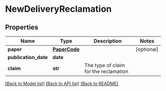 # NewDeliveryReclamation

## Properties
Name | Type | Description | Notes
------------ | ------------- | ------------- | -------------
**paper** | [**PaperCode**](PaperCode.md) |  | [optional] 
**publication_date** | **date** |  | 
**claim** | **str** | The type of claim for the reclamation | 

[[Back to Model list]](../README.md#documentation-for-models) [[Back to API list]](../README.md#documentation-for-api-endpoints) [[Back to README]](../README.md)


